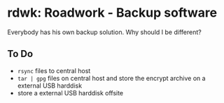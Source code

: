 # rdwk: Roadwork - Backup software

Everybody has his own backup solution.
Why should I be different?

## To Do

* `rsync` files to central host
* `tar | gpg` files on central host and store the encrypt archive on a external USB harddisk
* store a external USB harddisk offsite

